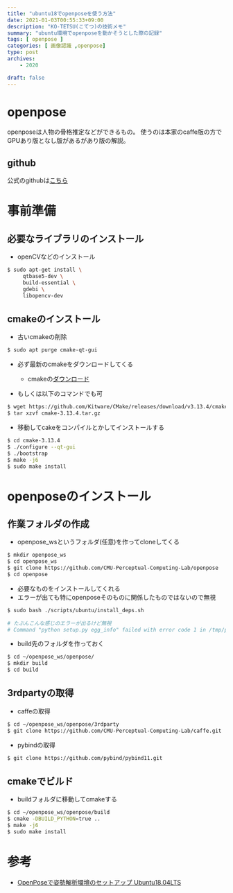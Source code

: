 ```yaml
---
title: "ubuntu18でopenposeを使う方法"
date: 2021-01-03T00:55:33+09:00
description: "KO-TETSU(こてつ)の技術メモ"
summary: "ubuntu環境でopenposeを動かそうとした際の記録"
tags: [ openpose ]
categories: [ 画像認識 ,openpose]
type: post
archives:
    - 2020

draft: false
---
```


# openpose
openposeは人物の骨格推定などができるもの。
使うのは本家のcaffe版の方でGPUあり版となし版があるがあり版の解説。

## github
公式のgithubは[こちら](https://github.com/CMU-Perceptual-Computing-Lab/openpose)

# 事前準備

## 必要なライブラリのインストール
- openCVなどのインストール
``` sh
$ sudo apt-get install \
     qtbase5-dev \
     build-essential \
     gdebi \
     libopencv-dev
```

## cmakeのインストール
- 古いcmakeの削除
``` sh
$ sudo apt purge cmake-qt-gui
```

- 必ず最新のcmakeをダウンロードしてくる

    - cmakeの[ダウンロード](https://cmake.org/download/)

- もしくは以下のコマンドでも可
``` sh
$ wget https://github.com/Kitware/CMake/releases/download/v3.13.4/cmake-3.13.4.tar.gz
$ tar xzvf cmake-3.13.4.tar.gz    
```

- 移動してcakeをコンパイルとかしてインストールする
``` sh
$ cd cmake-3.13.4
$ ./configure --qt-gui
$ ./bootstrap
$ make -j6
$ sudo make install
```

# openposeのインストール
## 作業フォルダの作成
- openpose_wsというフォルダ(任意)を作ってcloneしてくる
``` sh
$ mkdir openpose_ws
$ cd openpose_ws
$ git clone https://github.com/CMU-Perceptual-Computing-Lab/openpose
$ cd openpose
```

- 必要なものをインストールしてくれる
- エラーが出ても特にopenposeそのものに関係したものではないので無視
``` sh
$ sudo bash ./scripts/ubuntu/install_deps.sh
    
# たぶんこんな感じのエラーが出るけど無視
# Command "python setup.py egg_info" failed with error code 1 in /tmp/pip-build-rfjg8m_p/opencv-python/
```

- build先のフォルダを作っておく
``` sh
$ cd ~/openpose_ws/openpose/
$ mkdir build
$ cd build
```


## 3rdpartyの取得
- caffeの取得
``` sh
$ cd ~/openpose_ws/openpose/3rdparty
$ git clone https://github.com/CMU-Perceptual-Computing-Lab/caffe.git
```

- pybindの取得
``` sh
$ git clone https://github.com/pybind/pybind11.git
```

## cmakeでビルド
- buildフォルダに移動してcmakeする
``` sh
$ cd ~/openpose_ws/openpose/build
$ cmake -DBUILD_PYTHON=true ..
$ make -j6
$ sudo make install
```

# 参考
- [OpenPoseで姿勢解析環境のセットアップ Ubuntu18.04LTS](https://qiita.com/myoshimi/items/cf64c91cd22c516bb49b)